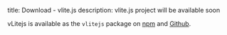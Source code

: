 title: Download - vlite.js
description: vlite.js project will be available soon

vLitejs is available as the `vlitejs` package on [npm](https://www.npmjs.com/package/vlitejs) and [Github](https://github.com/yoriiis/vlitejs).

<script>
  ((window.gitter = {}).chat = {}).options = {
    room: 'vlitejs/vlitejs'
  };
</script>
<script src="https://sidecar.gitter.im/dist/sidecar.v1.js" async defer></script>